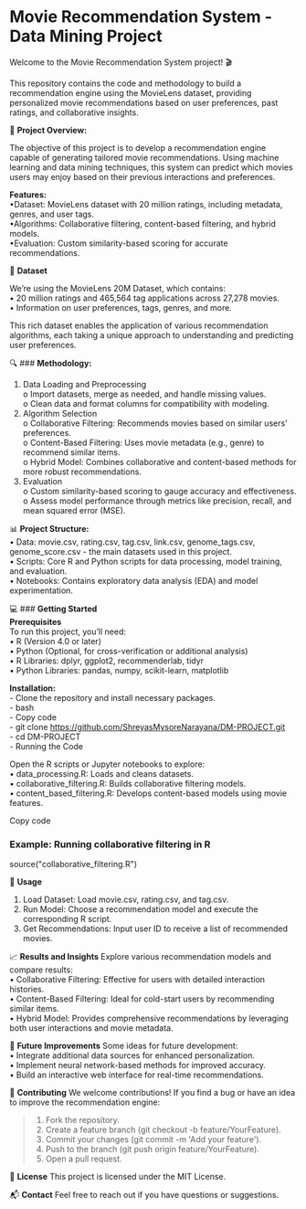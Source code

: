 # Movie Recommendation System - Data Mining Project

Welcome to the Movie Recommendation System project! 🎬 

This repository contains the code and methodology to build a recommendation engine using the MovieLens dataset, providing personalized movie recommendations based on user preferences, past ratings, and collaborative insights.

🌟 **Project Overview:**

The objective of this project is to develop a recommendation engine capable of generating tailored movie recommendations. Using machine learning and data mining techniques, this system can predict which movies users may enjoy based on their previous interactions and preferences.

**Features:** <br>
•Dataset: MovieLens dataset with 20 million ratings, including metadata, genres, and user tags.<br>
•Algorithms: Collaborative filtering, content-based filtering, and hybrid models.<br>
•Evaluation: Custom similarity-based scoring for accurate recommendations.<br>

📂 **Dataset**

We’re using the MovieLens 20M Dataset, which contains:<br>
•	20 million ratings and 465,564 tag applications across 27,278 movies.<br>
•	Information on user preferences, tags, genres, and more.<br>

This rich dataset enables the application of various recommendation algorithms, each taking a unique approach to understanding and predicting user preferences.

🔍 ### **Methodology:**

1.	Data Loading and Preprocessing<br>
    o	Import datasets, merge as needed, and handle missing values.<br>
    o	Clean data and format columns for compatibility with modeling.<br>
2.	Algorithm Selection<br>
    o	Collaborative Filtering: Recommends movies based on similar users’ preferences.<br>
    o	Content-Based Filtering: Uses movie metadata (e.g., genre) to recommend similar items.<br>
    o	Hybrid Model: Combines collaborative and content-based methods for more robust recommendations.<br>
3.	Evaluation<br>
    o	Custom similarity-based scoring to gauge accuracy and effectiveness.<br>
    o	Assess model performance through metrics like precision, recall, and mean squared error (MSE).<br>

📊 **Project Structure:** <br>
•	Data: movie.csv, rating.csv, tag.csv, link.csv, genome_tags.csv, genome_score.csv - the main datasets used in this project.<br>
•	Scripts: Core R and Python scripts for data processing, model training, and evaluation.<br>
•	Notebooks: Contains exploratory data analysis (EDA) and model experimentation.<br>

💻 ### **Getting Started**<br>
**Prerequisites**<br>
To run this project, you’ll need:<br>
•	R (Version 4.0 or later)<br>
•	Python (Optional, for cross-verification or additional analysis)<br>
•	R Libraries: dplyr, ggplot2, recommenderlab, tidyr<br>
•	Python Libraries: pandas, numpy, scikit-learn, matplotlib<br>

**Installation:** <br>
    - Clone the repository and install necessary packages.<br>
    - bash<br>
    - Copy code<br>
    - git clone https://github.com/ShreyasMysoreNarayana/DM-PROJECT.git<br>
    - cd DM-PROJECT<br>
    - Running the Code<br>

Open the R scripts or Jupyter notebooks to explore:<br>
•	data_processing.R: Loads and cleans datasets.<br>
•	collaborative_filtering.R: Builds collaborative filtering models.<br>
•	content_based_filtering.R: Develops content-based models using movie features.<br>

Copy code
### Example: Running collaborative filtering in R
source("collaborative_filtering.R")

🚀 **Usage**
1.	Load Dataset: Load movie.csv, rating.csv, and tag.csv.
2.	Run Model: Choose a recommendation model and execute the corresponding R script.
3.	Get Recommendations: Input user ID to receive a list of recommended movies.

📈 **Results and Insights**
Explore various recommendation models and compare results:<br>
•	Collaborative Filtering: Effective for users with detailed interaction histories.<br>
•	Content-Based Filtering: Ideal for cold-start users by recommending similar items.<br>
•	Hybrid Model: Provides comprehensive recommendations by leveraging both user interactions and movie metadata.<br>

📝 **Future Improvements**
Some ideas for future development:<br>
•	Integrate additional data sources for enhanced personalization.<br>
•	Implement neural network-based methods for improved accuracy.<br>
•	Build an interactive web interface for real-time recommendations.<br>

🤝 **Contributing**
We welcome contributions! If you find a bug or have an idea to improve the recommendation engine:<br>
> 1.	Fork the repository.<br>
> 2.	Create a feature branch (git checkout -b feature/YourFeature).<br>
> 3.	Commit your changes (git commit -m 'Add your feature').<br>
> 4.	Push to the branch (git push origin feature/YourFeature).<br>
> 5.	Open a pull request.<br>

📄 **License**
This project is licensed under the MIT License.

📬 **Contact**
Feel free to reach out if you have questions or suggestions.

